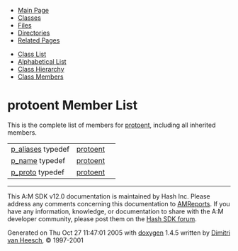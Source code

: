 <div class="tabs">

- [Main Page](index.md)
- <span id="current">[Classes](annotated.md)</span>
- [Files](files.md)
- [Directories](dirs.md)
- [Related Pages](pages.md)

</div>

<div class="tabs">

- [Class List](annotated.md)
- [Alphabetical List](classes.md)
- [Class Hierarchy](hierarchy.md)
- [Class Members](functions.md)

</div>

# protoent Member List

This is the complete list of members for <a href="structprotoent.md" class="el">protoent</a>, including all inherited members.

|  |  |  |
|----|----|----|
| <a href="structprotoent.md#d3dc87f4b3f9abab0b0aaf9f92bc4c66" class="el">p_aliases</a> typedef | <a href="structprotoent.md" class="el">protoent</a> |  |
| <a href="structprotoent.md#0dd06fd09759a5043e356956e893f8f2" class="el">p_name</a> typedef | <a href="structprotoent.md" class="el">protoent</a> |  |
| <a href="structprotoent.md#36851e3c0afc40271388dac291ebee94" class="el">p_proto</a> typedef | <a href="structprotoent.md" class="el">protoent</a> |  |

------------------------------------------------------------------------

<span class="small">This A:M SDK v12.0 documentation is maintained by Hash Inc. Please address any comments concerning this documentation to [AMReports](http://www.hash.com/reports). If you have any information, knowledge, or documentation to share with the A:M developer community, please post them on the [Hash SDK forum](http://www.hash.com/forums/index.php?showforum=11).</span>

Generated on Thu Oct 27 11:47:01 2005 with [<span class="image placeholder" original-image-src="doxygen.png" original-image-title="" height="45" width="100" align="middle" border="0">doxygen</span>](http://www.doxygen.org/index.html) 1.4.5 written by [Dimitri van Heesch](mailto:dimitri@stack.nl), © 1997-2001
